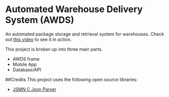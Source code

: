 # Automated Warehouse Delivery System (AWDS)
An automated package storage and retrieval system for warehouses. Check out [this video](https://youtu.be/MivAaYYUbdc) to see it in action.

This project is broken up into three main parts.
 - AWDS frame
 - Mobile App
 - Database/API
 
 ##Credits
 This project uses the following open source libraries:
  - [JSMN C Json Parser](https://github.com/zserge/jsmn)